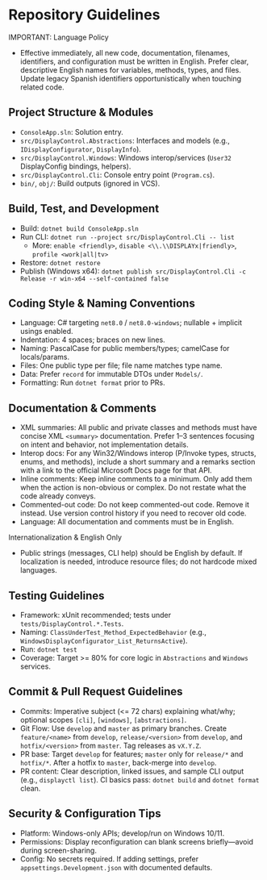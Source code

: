 # Repository Guidelines

IMPORTANT: Language Policy
- Effective immediately, all new code, documentation, filenames, identifiers, and configuration must be written in English. Prefer clear, descriptive English names for variables, methods, types, and files. Update legacy Spanish identifiers opportunistically when touching related code.

## Project Structure & Modules
- `ConsoleApp.sln`: Solution entry.
- `src/DisplayControl.Abstractions`: Interfaces and models (e.g., `IDisplayConfigurator`, `DisplayInfo`).
- `src/DisplayControl.Windows`: Windows interop/services (`User32` DisplayConfig bindings, helpers).
- `src/DisplayControl.Cli`: Console entry point (`Program.cs`).
- `bin/`, `obj/`: Build outputs (ignored in VCS).

## Build, Test, and Development
- Build: `dotnet build ConsoleApp.sln`
- Run CLI: `dotnet run --project src/DisplayControl.Cli -- list`
  - More: `enable <friendly>`, `disable <\\.\\DISPLAYx|friendly>`, `profile <work|all|tv>`
- Restore: `dotnet restore`
- Publish (Windows x64): `dotnet publish src/DisplayControl.Cli -c Release -r win-x64 --self-contained false`

## Coding Style & Naming Conventions
- Language: C# targeting `net8.0` / `net8.0-windows`; nullable + implicit usings enabled.
- Indentation: 4 spaces; braces on new lines.
- Naming: PascalCase for public members/types; camelCase for locals/params.
- Files: One public type per file; file name matches type name.
- Data: Prefer `record` for immutable DTOs under `Models/`.
- Formatting: Run `dotnet format` prior to PRs.

## Documentation & Comments
- XML summaries: All public and private classes and methods must have concise XML `<summary>` documentation. Prefer 1–3 sentences focusing on intent and behavior, not implementation details.
- Interop docs: For any Win32/Windows interop (P/Invoke types, structs, enums, and methods), include a short summary and a remarks section with a link to the official Microsoft Docs page for that API.
- Inline comments: Keep inline comments to a minimum. Only add them when the action is non-obvious or complex. Do not restate what the code already conveys.
- Commented-out code: Do not keep commented-out code. Remove it instead. Use version control history if you need to recover old code.
- Language: All documentation and comments must be in English.

Internationalization & English Only
- Public strings (messages, CLI help) should be English by default. If localization is needed, introduce resource files; do not hardcode mixed languages.

## Testing Guidelines
- Framework: xUnit recommended; tests under `tests/DisplayControl.*.Tests`.
- Naming: `ClassUnderTest_Method_ExpectedBehavior` (e.g., `WindowsDisplayConfigurator_List_ReturnsActive`).
- Run: `dotnet test`
- Coverage: Target >= 80% for core logic in `Abstractions` and `Windows` services.

## Commit & Pull Request Guidelines
- Commits: Imperative subject (<= 72 chars) explaining what/why; optional scopes `[cli]`, `[windows]`, `[abstractions]`.
- Git Flow: Use `develop` and `master` as primary branches. Create `feature/<name>` from `develop`, `release/<version>` from `develop`, and `hotfix/<version>` from `master`. Tag releases as `vX.Y.Z`.
- PR base: Target `develop` for features; `master` only for `release/*` and `hotfix/*`. After a hotfix to `master`, back-merge into `develop`.
- PR content: Clear description, linked issues, and sample CLI output (e.g., `displayctl list`). CI basics pass: `dotnet build` and `dotnet format` clean.

## Security & Configuration Tips
- Platform: Windows-only APIs; develop/run on Windows 10/11.
- Permissions: Display reconfiguration can blank screens briefly—avoid during screen-sharing.
- Config: No secrets required. If adding settings, prefer `appsettings.Development.json` with documented defaults.
